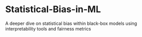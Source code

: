 # Statistical-Bias-in-ML
A deeper dive on statistical bias within black-box models using interpretability tools and fairness metrics
